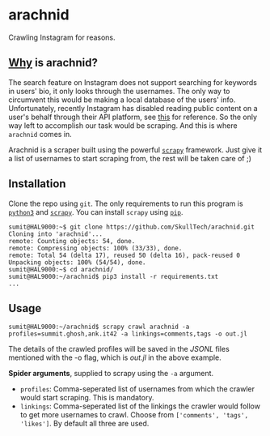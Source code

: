 # arachnid
Crawling Instagram for reasons.

## [Why](http://knowyourmeme.com/memes/why-is-gamora) is arachnid?

The search feature on Instagram does not support searching for keywords in users' bio, it only looks through the usernames. The only way to circumvent this would be making a local database of the users' info. Unfortunately, recently Instagram has disabled reading public content on a user's behalf through their API platform, see [this](https://raw.githubusercontent.com/SkullTech/arachnid/master/images/instagram-notice.png) for reference. So the only way left to accomplish our task would be scraping. And this is where `arachnid` comes in.

Arachnid is a scraper built using the powerful [`scrapy`](https://scrapy.org/) framework. Just give it a list of usernames to start scraping from, the rest will be taken care of ;)

## Installation

Clone the repo using `git`. The only requirements to run this program is [`python3`](https://www.python.org/) and [`scrapy`](https://scrapy.org/). You can install `scrapy` using [`pip`](https://pip.pypa.io/en/stable/).

```console
sumit@HAL9000:~$ git clone https://github.com/SkullTech/arachnid.git
Cloning into 'arachnid'...
remote: Counting objects: 54, done.
remote: Compressing objects: 100% (33/33), done.
remote: Total 54 (delta 17), reused 50 (delta 16), pack-reused 0
Unpacking objects: 100% (54/54), done.
sumit@HAL9000:~$ cd arachnid/
sumit@HAL9000:~/arachnid$ pip3 install -r requirements.txt 
...
```

## Usage

```console
sumit@HAL9000:~/arachnid$ scrapy crawl arachnid -a profiles=summit.ghosh,ank.it42 -a linkings=comments,tags -o out.jl
```

The details of the crawled profiles will be saved in the _JSONL_ files mentioned with the -o flag, which is _out.jl_ in the above example.

__Spider arguments__, supplied to scrapy using the `-a` argument.
- `profiles`: Comma-seperated list of usernames from which the crawler would start scraping. This is mandatory.
- `linkings`: Comma-seperated list of the linkings the crawler would follow to get more usernames to crawl. Choose from `['comments', 'tags', 'likes']`. By default all three are used.
